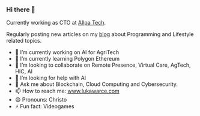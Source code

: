 ### Hi there 👋

Currently working as CTO at [Allpa Tech](https://allpa.tech/).

Regularly posting new articles on my [blog](https://lukaswarce.com/blog) about Programming and Lifestyle related topics.

- 🔭 I’m currently working on AI for AgriTech
- 🌱 I’m currently learning Polygon Ethereum
- 👯 I’m looking to collaborate on Remote Presence, Virtual Care, AgTech, HIC, AI
- 🤔 I’m looking for help with AI
- 💬 Ask me about Blockchain, Cloud Computing and Cybersecurity.
- 📫 How to reach me: www.lukawarce.com
- 😄 Pronouns: Christo
- ⚡ Fun fact: Videogames
